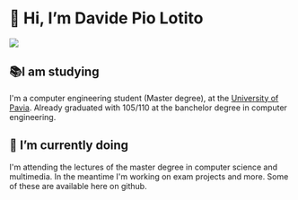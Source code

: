 # 👋 Hi, I’m Davide Pio Lotito

![](https://komarev.com/ghpvc/?username=Davide-Lotito&color=green)

## 📚I am studying
I'm a computer engineering student (Master degree), at the [University of Pavia](https://web.unipv.it/). Already graduated with 105/110 at the banchelor degree in computer engineering. 

## 🌱 I’m currently doing
I'm attending the lectures of the master degree in computer science and multimedia. In the meantime I'm working on exam projects and more. Some of these are available here on github.


